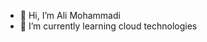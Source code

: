 - 👋 Hi, I’m Ali Mohammadi
- 🌱 I’m currently learning cloud technologies


<!---
I have more than 10 years of experience in development, system integration, performance tuning using Java EE frameworks and IBM products in the banking system.
My current technical focus is on reinventing web and cloud technologies, high performance architectures all of which are closely related.
Skills and experiences:
Application Server:WebSphere Application Server,WebLogic,GlassFish,Tomcat
Messageing Queue:WebSphere MQ,ActiveMQ
Java EE Framework:EJB,Spring,Quartz,AOP,WSSecurity,JUnit,JPA,JAXB,JSF,SpringMVC,WebFlux,Struts
Enterprise Service Bus:IIB,IBM Data Power Gateway,MuleESB
Service Registry:UDDI,IBM WebSphere Servcie Registry
Database: MySQL,Oracle
Continuous integration tools:Jenkins
Version control system:Git,SVN
--->
